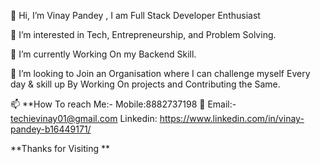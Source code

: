 👋 Hi, I’m Vinay Pandey , I am Full Stack Developer Enthusiast

👀 I’m interested in Tech, Entrepreneurship, and Problem Solving.

🌱 I’m currently Working On my Backend Skill.

💞️ I’m looking to Join an Organisation where I can challenge myself Every day & skill up By Working On projects and Contributing the Same.

📫 **How To reach Me:-
Mobile:8882737198
📧 Email:- techievinay01@gmail.com
Linkedin: https://www.linkedin.com/in/vinay-pandey-b16449171/

**Thanks for Visiting **

